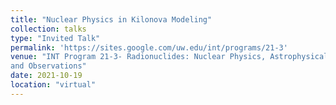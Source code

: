 ```yaml
---
title: "Nuclear Physics in Kilonova Modeling"
collection: talks
type: "Invited Talk"
permalink: 'https://sites.google.com/uw.edu/int/programs/21-3'
venue: "INT Program 21-3- Radionuclides: Nuclear Physics, Astrophysical Models,
and Observations"
date: 2021-10-19
location: "virtual"
---
```


